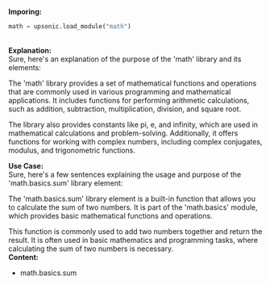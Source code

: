 <b class="custom_code_highlight_green">Imporing:</b><br>
```python
math = upsonic.load_module("math")
```
<br><b class="custom_code_highlight_green">Explanation:</b><br>Sure, here's an explanation of the purpose of the 'math' library and its elements:

The 'math' library provides a set of mathematical functions and operations that are commonly used in various programming and mathematical applications. It includes functions for performing arithmetic calculations, such as addition, subtraction, multiplication, division, and square root.

The library also provides constants like pi, e, and infinity, which are used in mathematical calculations and problem-solving. Additionally, it offers functions for working with complex numbers, including complex conjugates, modulus, and trigonometric functions.

<b class="custom_code_highlight_green">Use Case:</b><br>Sure, here's a few sentences explaining the usage and purpose of the 'math.basics.sum' library element:

The 'math.basics.sum' library element is a built-in function that allows you to calculate the sum of two numbers. It is part of the 'math.basics' module, which provides basic mathematical functions and operations.

This function is commonly used to add two numbers together and return the result. It is often used in basic mathematics and programming tasks, where calculating the sum of two numbers is necessary.
<br><b class="custom_code_highlight_green">Content:</b><br>
  - math.basics.sum
